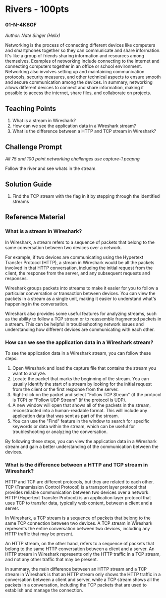 # Rivers - 100pts
### 01-N-4K8GF
*Author: Nate Singer (Helix)*

Networking is the process of connecting different devices like computers and smartphones together so they can communicate and share information. It's like a group of friends sharing information and resources among themselves. Examples of networking include connecting to the internet and connecting computers together in an office or school environment. Networking also involves setting up and maintaining communication protocols, security measures, and other technical aspects to ensure smooth and secure communication among the devices. In summary, networking allows different devices to connect and share information, making it possible to access the internet, share files, and collaborate on projects.

## Teaching Points
1. What is a stream in Wireshark?
2. How can we see the application data in a Wireshark stream?
3. What is the difference between a HTTP and TCP stream in Wireshark?

## Challenge Prompt
*All 75 and 100 point networking challenges use capture-1.pcapng*

Follow the river and see whats in the stream.

## Solution Guide
1. Find the TCP stream with the flag in it by stepping through the identified streams

## Reference Material
### What is a stream in Wireshark?
In Wireshark, a stream refers to a sequence of packets that belong to the same conversation between two devices over a network.

For example, if two devices are communicating using the Hypertext Transfer Protocol (HTTP), a stream in Wireshark would be all the packets involved in that HTTP conversation, including the initial request from the client, the response from the server, and any subsequent requests and responses.

Wireshark groups packets into streams to make it easier for you to follow a particular conversation or transaction between devices. You can view the packets in a stream as a single unit, making it easier to understand what's happening in the conversation.

Wireshark also provides some useful features for analyzing streams, such as the ability to follow a TCP stream or to reassemble fragmented packets in a stream. This can be helpful in troubleshooting network issues and understanding how different devices are communicating with each other.

### How can we see the application data in a Wireshark stream?
To see the application data in a Wireshark stream, you can follow these steps:

1. Open Wireshark and load the capture file that contains the stream you want to analyze.
2. Locate the packet that marks the beginning of the stream. You can usually identify the start of a stream by looking for the initial request from the client or the first response from the server.
3. Right-click on the packet and select "Follow TCP Stream" (if the protocol is TCP) or "Follow UDP Stream" (if the protocol is UDP).
4. A new window will open that shows all of the packets in the stream, reconstructed into a human-readable format. This will include any application data that was sent as part of the stream.
5. You can use the "Find" feature in the window to search for specific keywords or data within the stream, which can be useful for troubleshooting or analyzing the conversation.

By following these steps, you can view the application data in a Wireshark stream and gain a better understanding of the communication between the devices.

### What is the difference between a HTTP and TCP stream in Wireshark?
HTTP and TCP are different protocols, but they are related to each other. TCP (Transmission Control Protocol) is a transport layer protocol that provides reliable communication between two devices over a network. HTTP (Hypertext Transfer Protocol) is an application layer protocol that uses TCP to transfer data, typically web content, between a client and a server.

In Wireshark, a TCP stream is a sequence of packets that belong to the same TCP connection between two devices. A TCP stream in Wireshark represents the entire conversation between two devices, including any HTTP traffic that may be present.

An HTTP stream, on the other hand, refers to a sequence of packets that belong to the same HTTP conversation between a client and a server. An HTTP stream in Wireshark represents only the HTTP traffic in a TCP stream, and not any other traffic that may be present.

In summary, the main difference between an HTTP stream and a TCP stream in Wireshark is that an HTTP stream only shows the HTTP traffic in a conversation between a client and server, while a TCP stream shows all the packets in a conversation, including the TCP packets that are used to establish and manage the connection.
